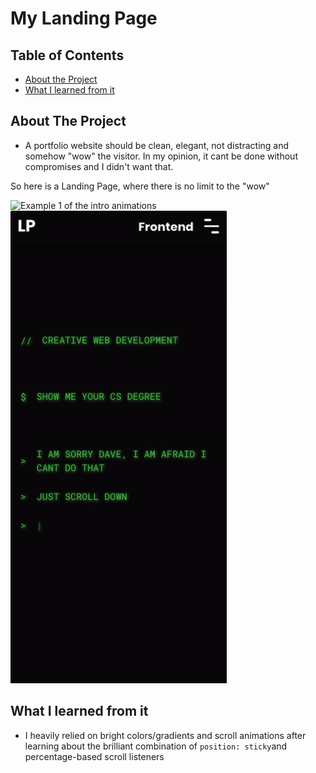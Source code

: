 # My Landing Page


## Table of Contents

- [About the Project](#about-the-project)
- [What I learned from it](#what-i-learned-from-it)


<!-- ABOUT THE PROJECT -->

## About The Project

- A portfolio website should be clean, elegant, not distracting and somehow "wow" the visitor. In my opinion, it cant be done without compromises and I didn't want that.

So here is a Landing Page, where there is no limit to the "wow"

![Example 1 of the intro animations](https://github.com/LucasPaetow/lp-landing-page/blob/master/lp--science-intro.gif)
![Example 2 of the intro animations](https://github.com/LucasPaetow/lp-landing-page/blob/master/lp--frontend-intro.gif)

<!-- Learnings -->

## What I learned from it

- I heavily relied on bright colors/gradients and scroll animations after learning about the brilliant combination of `position: sticky`and percentage-based scroll listeners
